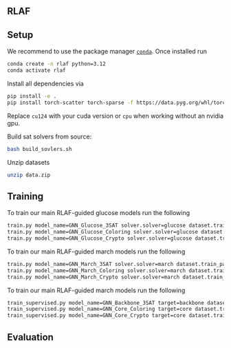## RLAF

## Setup
We recommend to use the package manager [`conda`](https://docs.conda.io/en/latest/). Once installed run
```bash
conda create -n rlaf python=3.12
conda activate rlaf
```

Install all dependencies via
```bash
pip install -e .
pip install torch-scatter torch-sparse -f https://data.pyg.org/whl/torch-2.5.0+cu124.html
```
Replace `cu124` with your cuda version or `cpu` when working without an nvidia gpu.

Build sat solvers from source:
```bash
bash build_sovlers.sh
```

Unzip datasets
```bash
unzip data.zip
```

## Training

To train our main RLAF-guided glucose models run the following
```bash
train.py model_name=GNN_Glucose_3SAT solver.solver=glucose dataset.train_path=data/training/3sat/*/*.cnf dataset.val_path=data/validation/3sat/*/*.cnf optim.lr=0.0001 training.kl_penalty=0.1
train.py model_name=GNN_Glucose_Coloring solver.solver=glucose dataset.train_path=data/training/coloring/*/*.cnf dataset.val_path=data/validation/coloring/*/*.cnf optim.lr=0.00005 training.kl_penalty=0.1
train.py model_name=GNN_Glucose_Crypto solver.solver=glucose dataset.train_path=data/training/crypto/*.cnf dataset.val_path=data/validation/crypto/*.cnf optim.lr=0.00005 training.kl_penalty=0.1
```

To train our main RLAF-guided march models run the following
```bash
train.py model_name=GNN_March_3SAT solver.solver=march dataset.train_path=data/training/3sat/*/*.cnf dataset.val_path=data/validation/3sat/*/*.cnf optim.lr=0.0001 training.kl_penalty=0.1
train.py model_name=GNN_March_Coloring solver.solver=march dataset.train_path=data/training/coloring/*/*.cnf dataset.val_path=data/validation/coloring/*/*.cnf optim.lr=0.00005 training.kl_penalty=0.1
train.py model_name=GNN_March_Crypto solver.solver=march dataset.train_path=data/training/crypto/*.cnf dataset.val_path=data/validation/crypto/*.cnf optim.lr=0.00005 training.kl_penalty=0.1
```

To train our main RLAF-guided march models run the following
```bash
train_supervised.py model_name=GNN_Backbone_3SAT target=backbone dataset.train_path=data/training/3sat/sat/*.cnf dataset.val_path=data/validation/3sat/sat/*.cnf
train_supervised.py model_name=GNN_Core_Coloring target=core dataset.train_path=data/training/coloring/*/*.cnf dataset.val_path=data/validation/coloring/*/*.cnf
train_supervised.py model_name=GNN_Core_Crypto target=core dataset.train_path=data/training/crypto/*.cnf dataset.val_path=data/validation/crypto/*.cnf
```

## Evaluation